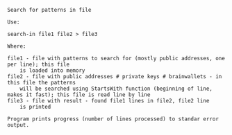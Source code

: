 	Search for patterns in file

	Use:

	search-in file1 file2 > file3

	Where:

	file1 - file with patterns to search for (mostly public addresses, one per line); this file
		is loaded into memory
	file2 - file with public addresses # private keys # brainwallets - in this file the patterns
		will be searched using StartsWith function (beginning of line, makes it fast); this file is read line by line
	file3 - file with result - found file1 lines in file2, file2 line
		is printed

	Program prints progress (number of lines processed) to standar error output.
